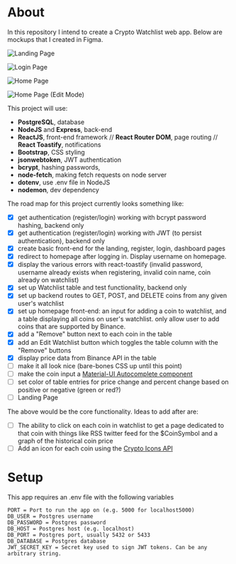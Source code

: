 # About

In this repository I intend to create a Crypto Watchlist web app. Below are mockups that I created in Figma.

![Landing Page](https://user-images.githubusercontent.com/52224377/110902002-cb416f80-82ca-11eb-9972-480ee2dee246.png)

![Login Page](https://user-images.githubusercontent.com/52224377/110894623-cde99800-82bd-11eb-8b3a-b02c25cd0d12.png)

![Home Page](https://user-images.githubusercontent.com/52224377/110894627-d0e48880-82bd-11eb-89dc-50163993afb5.png)

![Home Page (Edit Mode)](https://user-images.githubusercontent.com/52224377/110894630-d17d1f00-82bd-11eb-9461-dd31596bb012.png)

This project will use:

- **PostgreSQL**, database
- **NodeJS** and **Express**, back-end
- **ReactJS**, front-end framework // **React Router DOM**, page routing // **React Toastify**, notifications
- **Bootstrap**, CSS styling
- **jsonwebtoken**, JWT authentication
- **bcrypt**, hashing passwords,
- **node-fetch**, making fetch requests on node server
- **dotenv**, use .env file in NodeJS
- **nodemon**, dev dependency

The road map for this project currently looks something like:

- [x] get authentication (register/login) working with bcrypt password hashing, backend only
- [x] get authentication (register/login) working with JWT (to persist authentication), backend only
- [x] create basic front-end for the landing, register, login, dashboard pages
- [x] redirect to homepage after logging in. Display username on homepage.
- [x] display the various errors with react-toastify (invalid password, username already exists when registering, invalid coin name, coin already on watchlist)
- [x] set up Watchlist table and test functionality, backend only
- [x] set up backend routes to GET, POST, and DELETE coins from any given user's watchlist
- [x] set up homepage front-end: an input for adding a coin to watchlist, and a table displaying all coins on user's watchlist. only allow user to add coins that are supported by Binance.
- [x] add a "Remove" button next to each coin in the table
- [x] add an Edit Watchlist button which toggles the table column with the "Remove" buttons
- [x] display price data from Binance API in the table
- [ ] make it all look nice (bare-bones CSS up until this point)
- [ ] make the coin input a [Material-UI Autocomplete component](https://material-ui.com/components/autocomplete/)
- [ ] set color of table entries for price change and percent change based on positive or negative (green or red?)
- [ ] Landing Page

The above would be the core functionality. Ideas to add after are:

- [ ] The ability to click on each coin in watchlist to get a page dedicated to that coin with things like RSS twitter feed for the $CoinSymbol and a graph of the historical coin price
- [ ] Add an icon for each coin using the [Crypto Icons API](https://cryptoicons.org/)

# Setup

This app requires an .env file with the following variables

```
PORT = Port to run the app on (e.g. 5000 for localhost5000)
DB_USER = Postgres username
DB_PASSWORD = Postgres password
DB_HOST = Postgres host (e.g. localhost)
DB_PORT = Postgres port, usually 5432 or 5433
DB_DATABASE = Postgres database
JWT_SECRET_KEY = Secret key used to sign JWT tokens. Can be any arbitrary string.
```
